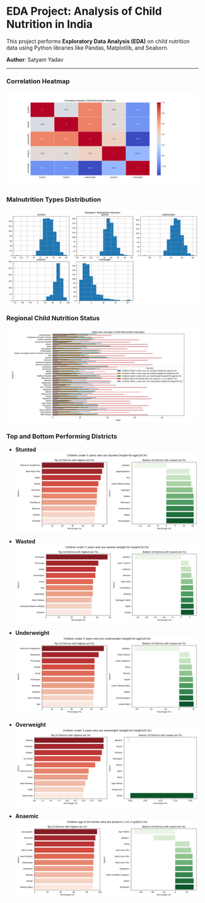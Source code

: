 # EDA Project: Analysis of Child Nutrition in India

This project performs **Exploratory Data Analysis (EDA)** on child nutrition data using Python libraries like Pandas, Matplotlib, and Seaborn.

**Author**: Satyam Yadav

---

### Correlation Heatmap  
![Correlation](images/Heatmap.png)

### Malnutrition Types Distribution  
![Malnutrition](images/MalnutritionIndicator.png)

### Regional Child Nutrition Status  
![Region](images/statewiseavg.png)

### Top and Bottom Performing Districts

- **Stunted**
  ![Stunted](images/Stunted.png)

- **Wasted**
  ![Wasted](images/wasted.png)

- **Underweight**
  ![Underweight](images/underweight.png)

- **Overweight**
  ![Overweight](images/overweight.png)

- **Anaemic**
  ![Anaemic](images/anaemic.png)


